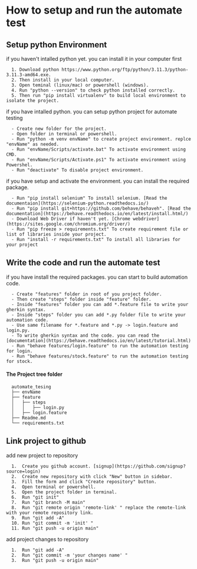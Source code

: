 # **How to setup and run the automate test**

## **Setup python Environment**

if you haven't intalled python yet. you can install it in your computer first

```
  1. Download python https://www.python.org/ftp/python/3.11.3/python-3.11.3-amd64.exe.
  2. Then install in your local computer.
  3. Open teminal (linux/mac) or powershell (windows).
  4. Run "python --version" to check python installed correctly.
  5. Then run "pip install virtualenv" to build local environment to isolate the project.
```

if you have intalled python. you can setup python project for automate testing

```
  - Create new folder for the project.
  - Open folder in terminal or powershell.
  - Run "python -m venv envName" to create project environment. replce "envName" as needed.
  - Run "envName/Scripts/activate.bat" To activate environment using CMD.
  - Run "envName/Scripts/Activate.ps1" To activate environment using Powershel.
  - Run "deactivate" To disable project environment.
```

if you have setup and activate the environment. you can install the required package.

```
  - Run "pip install selenium" To install selenium. [Read the documentaion](https://selenium-python.readthedocs.io/)
  - Run "pip install git+https://github.com/behave/behaveh". [Read the documentation](https://behave.readthedocs.io/en/latest/install.html/)
  - Download Web Driver if haven't yet. [Chrome webdriver](https://sites.google.com/chromium.org/driver/)
  - Run "pip freeze > requirements.txt" To create requirement file or list of libraries inside your project.
  - Run "install -r requirements.txt" To install all libraries for your project
```

## **Write the code and run the automate test**

if you have install the required packages. you can start to build automation code.

```
  - Create "features" folder in root of you project folder.
  - Then create "steps" folder inside "feature" folder.
  - Inside "features" folder you can add *.feature file to write your gherkin syntax.
  - Inside "steps" folder you can add *.py folder file to write your automation code.
  - Use same filename for *.feature and *.py -> login.feature and login.py.
  - To write gherkin syntax and the code. you can read the [documentation](https://behave.readthedocs.io/en/latest/tutorial.html)
  - Run "behave features/login.feature" to run the automation testing for login.
  - Run "behave features/stock.feature" to run the automation testing for stock.

```

#### **The Project tree folder**

```
  automate_tesing
  ├── envName
  ├── feature
  │   ├── steps
  │   │   ├── login.py
  │   ├── login.feature
  ├── Readme.md
  └── requirements.txt
```

## **Link project to github**

add new project to repository

```
  1.  Create you github account. [signup](https://github.com/signup?source=login)
  2.  Create new repository with click "New" button in sidebar.
  3.  Fill the form and click "Create repository" button.
  4.  Open terminal or powershell.
  5.  Open the project folder in terminal.
  6.  Run "git init"
  7.  Run "git branch -M main"
  8.  Run "git remote origin 'remote-link' " replace the remote-link with your remote repository link.
  9.  Run "git add -A"
  10. Run "git commit -m 'init' "
  11. Run "git push -u origin main"
```

add project changes to repository

```
  1.  Run "git add -A"
  2.  Run "git commit -m 'your changes name' "
  3.  Run "git push -u origin main"
```
